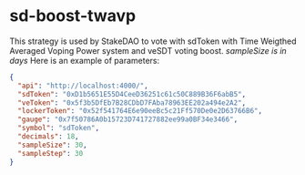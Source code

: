 # sd-boost-twavp

This strategy is used by StakeDAO to vote with sdToken with Time Weigthed Averaged Voping Power system and veSDT voting boost.
_sampleSize is in days_
Here is an example of parameters:

```json
{
  "api": "http://localhost:4000/",
  "sdToken": "0xD1b5651E55D4CeeD36251c61c50C889B36F6abB5",
  "veToken": "0x5f3b5DfEb7B28CDbD7FAba78963EE202a494e2A2",
  "lockerToken": "0x52f541764E6e90eeBc5c21Ff570De0e2D63766B6",
  "gauge": "0x7f50786A0b15723D741727882ee99a0BF34e3466",
  "symbol": "sdToken",
  "decimals": 18,
  "sampleSize": 30,
  "sampleStep": 30
}
```
